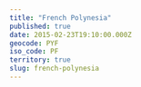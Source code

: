 ```yaml
---
title: "French Polynesia"
published: true
date: 2015-02-23T19:10:00.000Z
geocode: PYF
iso_code: PF
territory: true
slug: french-polynesia
---
```

